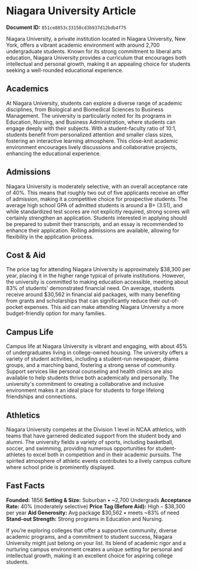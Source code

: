 # Niagara University Article

**Document ID:** `851ce8853c33158cd3b937d12bdb4f75`

Niagara University, a private institution located in Niagara University, New York, offers a vibrant academic environment with around 2,700 undergraduate students. Known for its strong commitment to liberal arts education, Niagara University provides a curriculum that encourages both intellectual and personal growth, making it an appealing choice for students seeking a well-rounded educational experience.

## Academics
At Niagara University, students can explore a diverse range of academic disciplines, from Biological and Biomedical Sciences to Business Management. The university is particularly noted for its programs in Education, Nursing, and Business Administration, where students can engage deeply with their subjects. With a student-faculty ratio of 10:1, students benefit from personalized attention and smaller class sizes, fostering an interactive learning atmosphere. This close-knit academic environment encourages lively discussions and collaborative projects, enhancing the educational experience.

## Admissions
Niagara University is moderately selective, with an overall acceptance rate of 40%. This means that roughly two out of five applicants receive an offer of admission, making it a competitive choice for prospective students. The average high school GPA of admitted students is around a B+ (3.51), and while standardized test scores are not explicitly required, strong scores will certainly strengthen an application. Students interested in applying should be prepared to submit their transcripts, and an essay is recommended to enhance their application. Rolling admissions are available, allowing for flexibility in the application process.

## Cost & Aid
The price tag for attending Niagara University is approximately $38,300 per year, placing it in the higher range typical of private institutions. However, the university is committed to making education accessible, meeting about 83% of students' demonstrated financial need. On average, students receive around $30,562 in financial aid packages, with many benefiting from grants and scholarships that can significantly reduce their out-of-pocket expenses. This aid can make attending Niagara University a more budget-friendly option for many families.

## Campus Life
Campus life at Niagara University is vibrant and engaging, with about 45% of undergraduates living in college-owned housing. The university offers a variety of student activities, including a student-run newspaper, drama groups, and a marching band, fostering a strong sense of community. Support services like personal counseling and health clinics are also available to help students thrive both academically and personally. The university's commitment to creating a collaborative and inclusive environment makes it an ideal place for students to forge lifelong friendships and connections.

## Athletics
Niagara University competes at the Division 1 level in NCAA athletics, with teams that have garnered dedicated support from the student body and alumni. The university fields a variety of sports, including basketball, soccer, and swimming, providing numerous opportunities for student-athletes to excel both in competition and in their academic pursuits. The spirited atmosphere of athletic events contributes to a lively campus culture where school pride is prominently displayed.

## Fast Facts
**Founded:** 1856
**Setting & Size:** Suburban • ~2,700 Undergrads
**Acceptance Rate:** 40% (moderately selective)
**Price Tag (Before Aid):** High – $38,300 per year
**Aid Generosity:** Avg package $30,562 • meets ~83% of need
**Stand-out Strength:** Strong programs in Education and Nursing.

If you’re exploring colleges that offer a supportive community, diverse academic programs, and a commitment to student success, Niagara University might just belong on your list. Its blend of academic rigor and a nurturing campus environment creates a unique setting for personal and intellectual growth, making it an excellent choice for aspiring college students.
